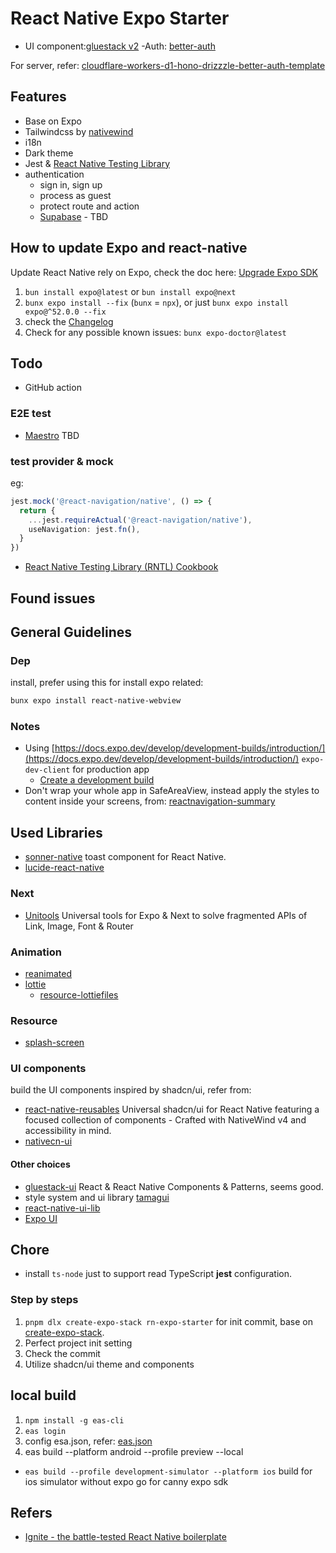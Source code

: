 # React Native Expo Starter

- UI component:[gluestack v2](https://gluestack.io/ui/docs/components/text)
  -Auth: [better-auth](https://www.better-auth.com/docs/integrations/expo)

For server, refer: [cloudflare-workers-d1-hono-drizzzle-better-auth-template](https://github.com/qinsong77/cloudflare-workers-d1-hono-drizzzle-better-auth-template)

## Features

- Base on Expo
- Tailwindcss by [nativewind](https://www.nativewind.dev/v4/overview)
- i18n
- Dark theme
- Jest & [React Native Testing Library](https://callstack.github.io/react-native-testing-library/)
- authentication
  - sign in, sign up
  - process as guest
  - protect route and action
  - [Supabase](https://supabase.com/docs/guides/auth/quickstarts/react-native) - TBD

## How to update Expo and react-native

Update React Native rely on Expo, check the doc here: [Upgrade Expo SDK](https://docs.expo.dev/workflow/upgrading-expo-sdk-walkthrough/)

1. `bun install expo@latest` or `bun install expo@next`
2. `bunx expo install --fix` (`bunx` = `npx`), or just `bunx expo install expo@^52.0.0 --fix`
3. check the [Changelog](https://github.com/expo/expo/blob/main/packages/expo/CHANGELOG.md)
4. Check for any possible known issues: `bunx expo-doctor@latest`

## Todo

- GitHub action

### E2E test

- [Maestro](https://docs.maestro.dev/getting-started/installing-maestro) TBD

### test provider & mock

eg:

```ts
jest.mock('@react-navigation/native', () => {
  return {
    ...jest.requireActual('@react-navigation/native'),
    useNavigation: jest.fn(),
  }
})
```

- [React Native Testing Library (RNTL) Cookbook](https://callstack.github.io/react-native-testing-library/cookbook/index)

## Found issues

## General Guidelines

### Dep

install, prefer using this for install expo related:

```sh
bunx expo install react-native-webview
```

### Notes

- Using [https://docs.expo.dev/develop/development-builds/introduction/](https://docs.expo.dev/develop/development-builds/introduction/) `expo-dev-client` for production app
  - [Create a development build](https://docs.expo.dev/develop/development-builds/create-a-build/)
- Don't wrap your whole app in SafeAreaView, instead apply the styles to content inside your screens, from: [reactnavigation-summary](https://reactnavigation.org/docs/handling-safe-area/#summary)

## Used Libraries

- [sonner-native](https://gunnartorfis.github.io/sonner-native/) toast component for React Native.
- [lucide-react-native](https://lucide.dev/guide/packages/lucide-react-native)

### Next

- [Unitools](https://unitools.geekyants.com/overview/introduction/) Universal tools for Expo & Next to solve fragmented
  APIs of Link, Image, Font & Router

### Animation

- [reanimated](https://github.com/software-mansion/react-native-reanimated/)
- [lottie](https://github.com/lottie-react-native/lottie-react-native)
  - [resource-lottiefiles](https://lottiefiles.com/)

### Resource

- [splash-screen](https://hotpot.ai/templates/splash-screen/10)

### UI components

build the UI components inspired by shadcn/ui, refer from:

- [react-native-reusables](https://github.com/mrzachnugent/react-native-reusables) Universal shadcn/ui for React Native featuring a focused collection of components - Crafted with NativeWind v4 and accessibility in mind.
- [nativecn-ui](https://github.com/Mobilecn-UI/nativecn-ui)

#### Other choices

- [gluestack-ui](https://gluestack.io/) React & React Native Components & Patterns, seems good.
- style system and ui library [tamagui](https://tamagui.dev/)
- [react-native-ui-lib](https://github.com/wix/react-native-ui-lib)
- [Expo UI](https://docs.expo.dev/versions/v53.0.0/sdk/ui/)

## Chore

- install `ts-node` just to support read TypeScript **jest** configuration.

### Step by steps

1. `pnpm dlx create-expo-stack rn-expo-starter` for init commit, base on [create-expo-stack](https://github.com/roninoss/create-expo-stack).
2. Perfect project init setting
3. Check the commit
4. Utilize shadcn/ui theme and components

## local build

1. `npm install -g eas-cli`
2. `eas login`
3. config esa.json, refer: [eas.json](https://docs.expo.dev/eas/json)
4. eas build --platform android --profile preview --local

- `eas build --profile development-simulator --platform ios` build for ios simulator without expo go for canny expo sdk

## Refers

- [Ignite - the battle-tested React Native boilerplate](https://github.com/infinitered/ignite)
